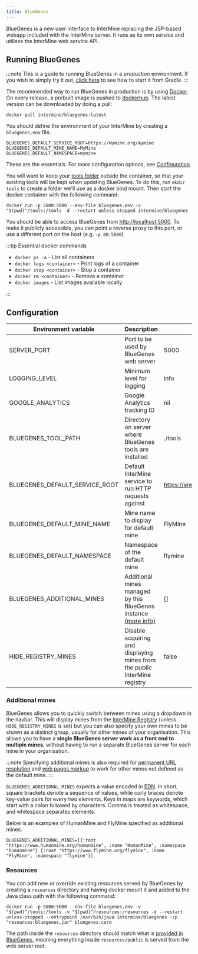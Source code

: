 ```yaml
---
title: BlueGenes
---
```


BlueGenes is a new user interface to InterMine replacing the JSP-based webapp included with the InterMine server. It runs as its own service and utilises the InterMine web service API.

## Running BlueGenes

:::note
This is a guide to running BlueGenes in a production environment. If you wish to simply try it out, [click here](../../system-requirements/software/gradle/index#trying-out-bluegenes) to see how to start it from Gradle.
:::

The recommended way to run BlueGenes in production is by using [Docker](https://www.digitalocean.com/community/tutorials/how-to-install-and-use-docker-on-ubuntu-18-04#step-1-%E2%80%94-installing-docker). On every release, a prebuilt image is pushed to [dockerhub](https://hub.docker.com/r/intermine/bluegenes/tags). The latest version can be downloaded by doing a pull:

```
docker pull intermine/bluegenes:latest
```

You should define the environment of your InterMine by creating a `bluegenes.env` file.

```
BLUEGENES_DEFAULT_SERVICE_ROOT=https://mymine.org/mymine
BLUEGENES_DEFAULT_MINE_NAME=MyMine
BLUEGENES_DEFAULT_NAMESPACE=mymine
```

These are the essentials. For more configuration options, see [Configuration](#configuration).

You will want to keep your [tools folder](../tool-api/overview#tools-folder-and-config) outside the container, so that your existing tools will be kept when updating BlueGenes. To do this, run `mkdir tools` to create a folder we'll use as a docker bind mount. Then start the docker container with the following command:

```
docker run -p 5000:5000 --env-file bluegenes.env -v "$(pwd)"/tools:/tools -d --restart unless-stopped intermine/bluegenes
```

You should be able to access BlueGenes from [http://localhost:5000](http://localhost:5000). To make it publicly accessible, you can point a reverse proxy to this port, or use a different port on the host (e.g. `-p 80:5000`).

:::tip Essential docker commands

* `docker ps -a` - List all containers
* `docker logs <container>` - Print logs of a container
* `docker stop <container>` - Stop a container
* `docker rm <container>` - Remove a container
* `docker images` - List images available locally

:::

## Configuration

| Environment variable | Description | Default |
| ------ | ----------- | ------- |
| SERVER_PORT | Port to be used by BlueGenes web server | 5000 |
| LOGGING_LEVEL | Minimum level for logging | info |
| GOOGLE_ANALYTICS | Google Analytics tracking ID | nil |
| BLUEGENES_TOOL_PATH | Directory on server where BlueGenes tools are installed | ./tools |
| BLUEGENES_DEFAULT_SERVICE_ROOT | Default InterMine service to run HTTP requests against | https://www.flymine.org/flymine |
| BLUEGENES_DEFAULT_MINE_NAME | Mine name to display for default mine | FlyMine |
| BLUEGENES_DEFAULT_NAMESPACE | Namespace of the default mine | flymine |
| BLUEGENES_ADDITIONAL_MINES | Additional mines managed by this BlueGenes instance [(more info)](#additional-mines) | [] |
| HIDE_REGISTRY_MINES | Disable acquiring and displaying mines from the public InterMine registry | false |

### Additional mines

BlueGenes allows you to quickly switch between mines using a dropdown in the navbar. This will display mines from the [InterMine Registry](http://registry.intermine.org/) (unless `HIDE_REGISTRY_MINES` is set) but you can also specify your own mines to be shown as a distinct group, usually for other mines of your organisation. This allows you to have a **single BlueGenes server work as a front end to multiple mines**, without having to run a separate BlueGenes server for each mine in your organisation.

:::note
Specifying additional mines is also required for [permanent URL resolution](../report-page/permanentURL) and [web pages markup](../markup/index) to work for other mines not defined as the default mine.
:::

`BLUEGENES_ADDITIONAL_MINES` expects a value encoded in [EDN](https://github.com/edn-format/edn). In short, square brackets denote a sequence of values, while curly braces denote key-value pairs for every two elements. Keys in maps are keywords, which start with a colon followed by characters. Comma is treated as whitespace, and whitespace separates elements.

Below is an examples of HumanMine and FlyMine specified as additional mines.

```
BLUEGENES_ADDITIONAL_MINES=[{:root "https://www.humanmine.org/humanmine", :name "HumanMine", :namespace "humanmine"} {:root "https://www.flymine.org/flymine", :name "FlyMine", :namespace "flymine"}]
```

### Resources

You can add new or override existing resources served by BlueGenes by creating a `resources` directory and having docker mount it and added to the Java class path with the following command:

```
docker run -p 5000:5000 --env-file bluegenes.env -v "$(pwd)"/tools:/tools -v "$(pwd)"/resources:/resources -d --restart unless-stopped --entrypoint /usr/bin/java intermine/bluegenes -cp "resources:bluegenes.jar" bluegenes.core
```

The path inside the `resources` directory should match what is [provided in BlueGenes](https://github.com/intermine/bluegenes/tree/dev/resources), meaning everything inside `resources/public` is served from the web server root.
